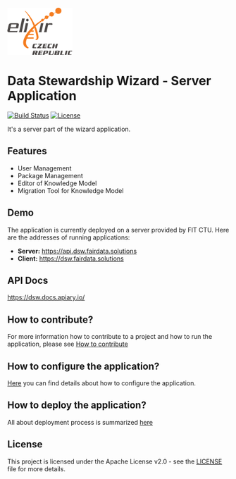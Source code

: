 ![Elixir Logo](/docs/images/elixir-cz-logo.png)

# Data Stewardship Wizard - Server Application

[![Build Status](https://travis-ci.org/DataStewardshipWizard/dsw-server.svg?branch=master)](https://travis-ci.org/DataStewardshipWizard/dsw-server)
[![License](https://img.shields.io/badge/license-Apache%202-blue.svg)](LICENSE.md)

It's a server part of the wizard application.

## Features

- User Management
- Package Management
- Editor of Knowledge Model
- Migration Tool for Knowledge Model


## Demo
The application is currently deployed on a server provided by FIT CTU. Here are the addresses of running applications:
- **Server:** https://api.dsw.fairdata.solutions
- **Client:** https://dsw.fairdata.solutions

## API Docs
https://dsw.docs.apiary.io/

## How to contribute?

For more information how to contribute to a project and how to run the application, please see [How to contribute](docs/Contribute.md)


## How to configure the application?

[Here](docs/Configuration.md) you can find details about how to configure the application.


## How to deploy the application?

All about deployment process is summarized [here](docs/Deployment.md)


## License
This project is licensed under the Apache License v2.0 - see the [LICENSE](LICENSE.md) file for more details.
